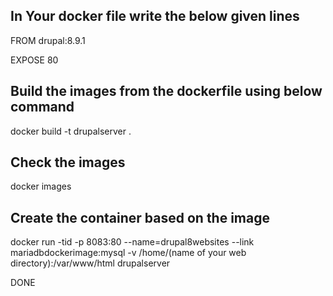 ## In Your docker file write the below given lines 


FROM drupal:8.9.1


EXPOSE 80

## Build the images from the dockerfile using below command

docker build -t drupalserver .

## Check the images 

docker images 

## Create the container based on the image

docker run -tid -p 8083:80 --name=drupal8websites --link mariadbdockerimage:mysql -v /home/(name of your web directory):/var/www/html drupalserver

DONE
